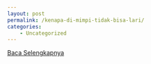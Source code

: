```yaml
---
layout: post
permalink: /kenapa-di-mimpi-tidak-bisa-lari/
categories:
    - Uncategorized
---
```


[Baca Selengkapnya](/10)